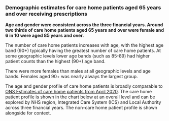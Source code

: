 ### Demographic estimates for care home patients aged 65 years and over receiving prescriptions

__Age and gender were consistent across the three financial years. Around two thirds of care home patients aged 65 years and over were female and 6 in 10 were aged 85 years and over.__

The number of care home patients increases with age, with the highest age band (90+) typically having the greatest number of care home patients. At some geographic levels lower age bands (such as 85-89) had higher patient counts than the highest (90+) age band.

There were more females than males at all geographic levels and age bands. Females aged 90+ was nearly always the largest group.

The age and gender profile of care home patients is broadly comparable to [ONS Estimates of care home patients from April 2020](https://www.ons.gov.uk/peoplepopulationandcommunity/birthsdeathsandmarriages/deaths/adhocs/12215carehomeandnoncarehomepopulationsusedinthedeathsinvolvingcovid19inthecaresectorarticleenglandandwales). The care home patient profile is shown in the chart below at an overall level and can be explored by NHS region, Integrated Care System (ICS) and Local Authority across three financial years. The non-care home patient profile is shown alongside for context.
